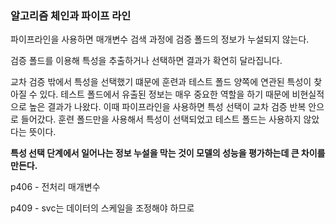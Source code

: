 ### 알고리즘 체인과 파이프 라인

파이프라인을 사용하면 매개변수 검색 과정에 검증 폴드의 정보가 누설되지 않는다.

검증 폴드를 이용해 특성을 추출하거나 선택하면 결과가 확연히 달라집니다.

교차 검증 밖에서 특성을 선택했기 떄문에 훈련과 테스트 폴드 양쪽에 연관된 특성이 찾아질 수 있다. 테스트 폴드에서 유출된 정보는 매우 중요한 역할을 하기 때문에 비현실적으로 높은 결과가 나왔다. 이때 파이프라인을 사용하면 특성 선택이 교차 검증 반복 안으로 들어갔다. 훈련 폴드만을 사용해서 특성이 선택되었고 테스트 폴드는 사용하지 않았다는 뜻이다.

**특성 선택 단계에서 일어나는 정보 누설을 막는 것이 모델의 성능을 평가하는데 큰 차이를 만든다.**

p406 - 전처리 매개변수

p409 -  svc는 데이터의 스케일을 조정해야 하므로

 
